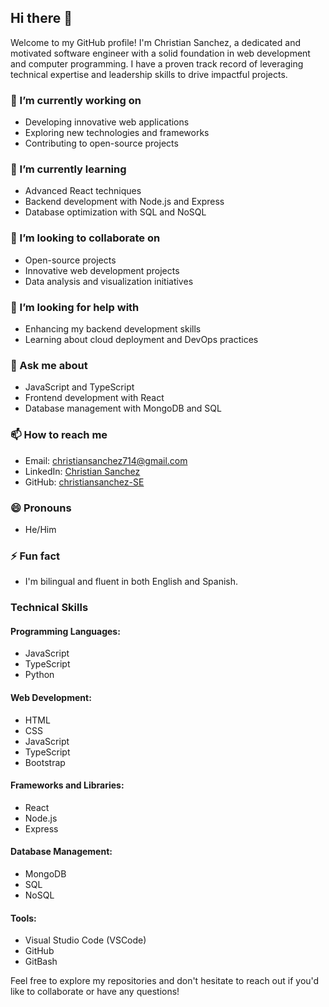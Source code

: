 ## Hi there 👋

Welcome to my GitHub profile! I'm Christian Sanchez, a dedicated and motivated software engineer with a solid foundation in web development and computer programming. I have a proven track record of leveraging technical expertise and leadership skills to drive impactful projects. 

### 🔭 I’m currently working on
- Developing innovative web applications
- Exploring new technologies and frameworks
- Contributing to open-source projects

### 🌱 I’m currently learning
- Advanced React techniques
- Backend development with Node.js and Express
- Database optimization with SQL and NoSQL

### 👯 I’m looking to collaborate on
- Open-source projects
- Innovative web development projects
- Data analysis and visualization initiatives

### 🤔 I’m looking for help with
- Enhancing my backend development skills
- Learning about cloud deployment and DevOps practices

### 💬 Ask me about
- JavaScript and TypeScript
- Frontend development with React
- Database management with MongoDB and SQL

### 📫 How to reach me
- Email: [christiansanchez714@gmail.com](mailto:christiansanchez714@gmail.com)
- LinkedIn: [Christian Sanchez](https://www.linkedin.com/in/christian-sanchezse)
- GitHub: [christiansanchez-SE](https://github.com/christiansanchez-SE)

### 😄 Pronouns
- He/Him

### ⚡ Fun fact
- I'm bilingual and fluent in both English and Spanish.

### Technical Skills

#### Programming Languages:
- JavaScript
- TypeScript
- Python

#### Web Development:
- HTML
- CSS
- JavaScript
- TypeScript
- Bootstrap

#### Frameworks and Libraries:
- React
- Node.js
- Express

#### Database Management:
- MongoDB
- SQL
- NoSQL

#### Tools:
- Visual Studio Code (VSCode)
- GitHub
- GitBash

Feel free to explore my repositories and don't hesitate to reach out if you'd like to collaborate or have any questions!
